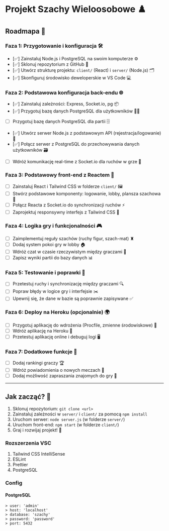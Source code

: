 # Projekt Szachy Wieloosobowe ♟️

## Roadmapa 🚀

### Faza 1: Przygotowanie i konfiguracja 🛠️
- [✅] Zainstaluj Node.js i PostgreSQL na swoim komputerze ⚙️
- [✅] Sklonuj repozytorium z GitHub 📂
- [✅] Utwórz strukturę projektu: `client/` (React) i `server/` (Node.js) 🗂️
- [✅] Skonfiguruj środowisko deweloperskie w VS Code 💻

### Faza 2: Podstawowa konfiguracja back-endu 🌐
- [✅] Zainstaluj zależności: Express, Socket.io, pg 📦
- [✅] Przygotuj bazę danych PostgreSQL dla użytkowników 👨‍🎓
- [ ] Przygotuj bazę danych PostgreSQL dla partii 🗄️
- [✅] Utwórz serwer Node.js z podstawowym API (rejestracja/logowanie) 🔗
- [✅] Połącz serwer z PostgreSQL do przechowywania danych użytkowników 🗃️
- [ ] Wdróż komunikację real-time z Socket.io dla ruchów w grze 📡

### Faza 3: Podstawowy front-end z Reactem 🎨
- [ ] Zainstaluj React i Tailwind CSS w folderze `client/` 🖼️
- [ ] Stwórz podstawowe komponenty: logowanie, lobby, plansza szachowa 🧩
- [ ] Połącz Reacta z Socket.io do synchronizacji ruchów ⚡
- [ ] Zaprojektuj responsywny interfejs z Tailwind CSS 📱

### Faza 4: Logika gry i funkcjonalności 🎮
- [ ] Zaimplementuj reguły szachów (ruchy figur, szach-mat) ♜
- [ ] Dodaj system pokoi gry w lobby 🏠
- [ ] Wdróż czat w czasie rzeczywistym między graczami 💬
- [ ] Zapisz wyniki partii do bazy danych 📊

### Faza 5: Testowanie i poprawki 🐞
- [ ] Przetestuj ruchy i synchronizację między graczami 🔍
- [ ] Popraw błędy w logice gry i interfejsie ✂️
- [ ] Upewnij się, że dane w bazie są poprawnie zapisywane ✅

### Faza 6: Deploy na Heroku (opcjonalnie) 🌍
- [ ] Przygotuj aplikację do wdrożenia (Procfile, zmienne środowiskowe) 📜
- [ ] Wdróż aplikację na Heroku 🚀
- [ ] Przetestuj aplikację online i debuguj logi 🖥️

### Faza 7: Dodatkowe funkcje 🌟
- [ ] Dodaj rankingi graczy 🏆
- [ ] Wdróż powiadomienia o nowych meczach 📩
- [ ] Dodaj możliwość zapraszania znajomych do gry 🤝

---

## Jak zacząć? 🏁
1. Sklonuj repozytorium: `git clone <url>`
2. Zainstaluj zależności w `server/` i `client/` za pomocą `npm install`
3. Uruchom serwer: `node server.js` (w folderze `server/`)
4. Uruchom front-end: `npm start` (w folderze `client/`)
5. Graj i rozwijaj projekt! 🎉

### Rozszerzenia VSC
1. Tailwind CSS IntelliSense
2. ESLint
3. Prettier
4. PostgreSQL

### Config

#### PostgreSQL
```shell
> user: 'admin'  
> host: 'localhost'  
> database: 'szachy'  
> password: 'password'  
> port: 5432
```

